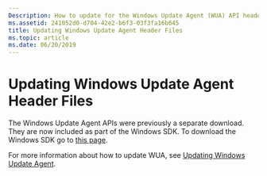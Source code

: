 ```yaml
---
Description: How to update for the Windows Update Agent (WUA) API header files.
ms.assetid: 241052d0-d704-42e2-b6f3-03f3fa16b645
title: Updating Windows Update Agent Header Files
ms.topic: article
ms.date: 06/20/2019
---
```


# Updating Windows Update Agent Header Files

The Windows Update Agent APIs were previously a separate download. They are now included as part of the Windows SDK. To download the Windows SDK go to [this page](https://developer.microsoft.com/windows/downloads/windows-10-sdk).

For more information about how to update WUA, see [Updating Windows Update Agent](updating-the-windows-update-agent.md).

